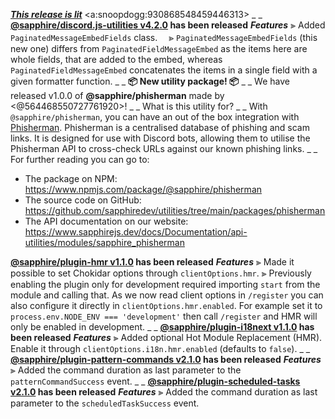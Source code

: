 ___**[This release is lit](https://youtu.be/U1ei5rwO7ZI)**___ <a:snoopdogg:930868548459446313>
_ _
**[@sapphire/discord.js-utilities v4.2.0](https://github.com/sapphiredev/utilities/compare/@sapphire/discord.js-utilities@4.1.6...@sapphire/discord.js-utilities@4.2.0) has been released**
_**Features**_
⫸ Added `PaginatedMessageEmbedFields` class.
　⪢ `PaginatedMessageEmbedFields` (this new one) differs from `PaginatedFieldMessageEmbed` as the items here are whole fields, that are added to the embed, whereas `PaginatedFieldMessageEmbed` concatenates the items in a single field with a given formatter function.
_ _
**📦 New utility package! 📦**
_ _
We have released v1.0.0 of **@sapphire/phisherman** made by <@564468550727761920>!
_ _
What is this utility for?
_ _
With `@sapphire/phisherman`, you can have an out of the box integration with [Phisherman](https://phisherman.gg). Phisherman is a centralised database of phishing and scam links. It is designed for use with Discord bots, allowing them to utilise the Phisherman API to cross-check URLs against our known phishing links.
_ _
For further reading you can go to:
-   The package on NPM: <https://www.npmjs.com/package/@sapphire/phisherman>
-   The source code on GitHub: <https://github.com/sapphiredev/utilities/tree/main/packages/phisherman>
-   The API documentation on our website: <https://www.sapphirejs.dev/docs/Documentation/api-utilities/modules/sapphire_phisherman>


**[@sapphire/plugin-hmr v1.1.0](https://github.com/sapphiredev/plugins/compare/@sapphire/plugin-hmr@1.0.1...@sapphire/plugin-hmr@1.1.0) has been released**
_**Features**_
⫸ Made it possible to set Chokidar options through `clientOptions.hmr`.
⫸ Previously enabling the plugin only for development required importing `start` from the module and calling that. As we now read client options in `/register` you can also configure it directly in `clientOptions.hmr.enabled`. For example set it to `process.env.NODE_ENV === 'development'` then call `/register` and HMR will only be enabled in development.
_ _
**[@sapphire/plugin-i18next v1.1.0](https://github.com/sapphiredev/plugins/compare/@sapphire/plugin-i18next@1.0.1...@sapphire/plugin-i18next@1.1.0) has been released**
_**Features**_
⫸ Added optional Hot Module Replacement (HMR). Enable it through `clientOptions.i18n.hmr.enabled` (defaults to `false`).
_ _
**[@sapphire/plugin-pattern-commands v2.1.0](https://github.com/sapphiredev/plugins/compare/@sapphire/plugin-pattern-commands@2.0.0...@sapphire/plugin-pattern-commands@2.1.0) has been released**
_**Features**_
⫸ Added the command duration as last parameter to the `patternCommandSuccess` event.
_ _
**[@sapphire/plugin-scheduled-tasks v2.1.0](https://github.com/sapphiredev/plugins/compare/@sapphire/plugin-scheduled-tasks@2.0.0...@sapphire/plugin-scheduled-tasks@2.1.0) has been released**
_**Features**_
⫸ Added the command duration as last parameter to the `scheduledTaskSuccess` event.